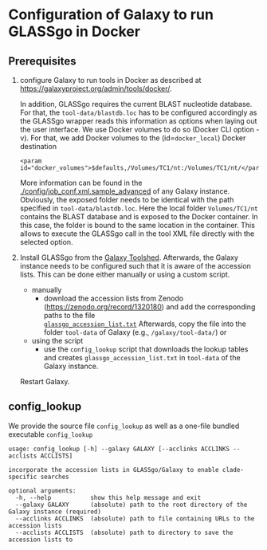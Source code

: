 # Configuration of Galaxy to run GLASSgo in Docker 

## Prerequisites

1.	configure Galaxy to run tools in Docker as described at https://galaxyproject.org/admin/tools/docker/.

	In addition, GLASSgo requires the current BLAST nucleotide database. For that, the `tool-data/blastdb.loc` has to be configured accordingly as the GLASSgo wrapper reads this information as options when laying out the user interface. We use Docker volumes to do so (Docker CLI option -v). 
	For that, we add Docker volumes to the (id=`docker_local`) Docker destination 
	```
	<param id="docker_volumes">$defaults,/Volumes/TC1/nt:/Volumes/TC1/nt/</param>
    ```
    More information can be found in the [./config/job_conf.xml.sample_advanced](https://github.com/galaxyproject/galaxy/blob/release_18.09/config/job_conf.xml.sample_advanced#L378) of any Galaxy instance. Obviously, the exposed folder needs to be identical with the path specified in `tool-data/blastdb.loc`. Here the local folder `Volumes/TC1/nt` contains the BLAST database and is exposed to the Docker container. In this case, the folder is bound to the same location in the container. This allows to execute the GLASSgo call in the tool XML file directly with the selected option.

2.	Install GLASSgo from the [Galaxy Toolshed](https://toolshed.g2.bx.psu.edu/view/computationaltranscriptomics/glassgo). Afterwards, the Galaxy instance
	needs to be configured such that it is aware of the accession lists. This can be done either manually or using a custom script.
	*	manually
		- download the accession lists from Zenodo (https://zenodo.org/record/1320180) and add the corresponding paths to the file  
		[`glassgo_accession_list.txt`](./tool-data/glassgo_accession_list.txt) 
		Afterwards, copy the file into the folder `tool-data` of Galaxy (e.g., `/galaxy/tool-data/`) or
	*	using the script
		- use the `config_lookup` script that downloads the lookup tables and creates `glassgo_accession_list.txt` in 
		`tool-data` of the Galaxy instance. 

	Restart Galaxy.

## config_lookup
We provide the source file `config_lookup` as well as a one-file bundled executable `config_lookup`
 
```
usage: config_lookup [-h] --galaxy GALAXY [--acclinks ACCLINKS --acclists ACCLISTS]

incorporate the accession lists in GLASSgo/Galaxy to enable clade-specific searches

optional arguments:
  -h, --help           show this help message and exit
  --galaxy GALAXY      (absolute) path to the root directory of the Galaxy instance (required)
  --acclinks ACCLINKS  (absolute) path to file containing URLs to the accession lists
  --acclists ACCLISTS  (absolute) path to directory to save the accession lists to
```



